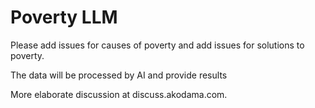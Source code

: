 ﻿# Poverty LLM

Please add issues for causes of poverty and add issues for solutions to poverty.

The data will be processed by AI and provide results

More elaborate discussion at discuss.akodama.com.
